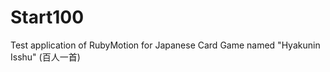 Start100
========

Test application of RubyMotion for Japanese Card Game named "Hyakunin Isshu" (百人一首)